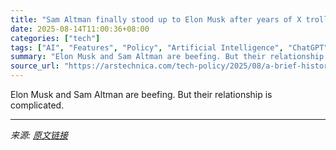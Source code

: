 ```yaml
---
title: "Sam Altman finally stood up to Elon Musk after years of X trolling"
date: 2025-08-14T11:00:36+08:00
categories: ["tech"]
tags: ["AI", "Features", "Policy", "Artificial Intelligence", "ChatGPT", "Elon Musk", "openai", "sam altman", "xAI"]
summary: "Elon Musk and Sam Altman are beefing. But their relationship is complicated."
source_url: "https://arstechnica.com/tech-policy/2025/08/a-brief-history-of-elon-musk-and-sam-altmans-ai-feud/"
---
```


Elon Musk and Sam Altman are beefing. But their relationship is complicated.

---

*来源: [原文链接](https://arstechnica.com/tech-policy/2025/08/a-brief-history-of-elon-musk-and-sam-altmans-ai-feud/)*

